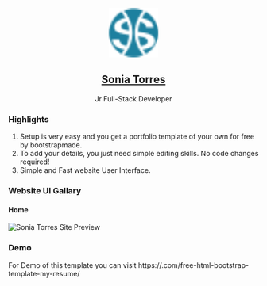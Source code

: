 <p align="center">
  <a href="https://soniatt93.github.io/">
    <img alt="Gatsby" src="./assets/img/favicon.png" width="100" />
    <h2 align="center">Sonia Torres</h2>
  </a>
</p> 
<p align="center">Jr Full-Stack Developer</p>

### Highlights
1. Setup is very easy and you get a portfolio template of your own for free by bootstrapmade.
2. To add your details, you just need simple editing skills. No code changes required!
3. Simple and Fast website User Interface.

### Website UI Gallary
#### Home 
![Sonia Torres Site Preview](./assets/img/screenshot.png)

### Demo
For Demo of this template you can visit https://.com/free-html-bootstrap-template-my-resume/
